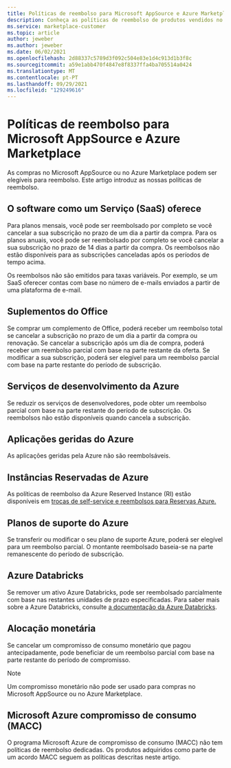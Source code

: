```yaml
---
title: Políticas de reembolso para Microsoft AppSource e Azure Marketplace
description: Conheça as políticas de reembolso de produtos vendidos no Microsoft AppSource e no Azure Marketplace.
ms.service: marketplace-customer
ms.topic: article
author: jeweber
ms.author: jeweber
ms.date: 06/02/2021
ms.openlocfilehash: 2d88337c5789d3f092c504e83e1d4c913d1b3f8c
ms.sourcegitcommit: a59e1abb470f4847e8f8337ffa4ba705514a0424
ms.translationtype: MT
ms.contentlocale: pt-PT
ms.lasthandoff: 09/29/2021
ms.locfileid: "129249616"
---
```

# <a name="refund-policies-for-microsoft-appsource-and-azure-marketplace"></a>Políticas de reembolso para Microsoft AppSource e Azure Marketplace

As compras no Microsoft AppSource ou no Azure Marketplace podem ser elegíveis para reembolso. Este artigo introduz as nossas políticas de reembolso.

## <a name="software-as-a-service-saas-offers"></a>O software como um Serviço (SaaS) oferece

Para planos mensais, você pode ser reembolsado por completo se você cancelar a sua subscrição no prazo de um dia a partir da compra. Para os planos anuais, você pode ser reembolsado por completo se você cancelar a sua subscrição no prazo de 14 dias a partir da compra. Os reembolsos não estão disponíveis para as subscrições canceladas após os períodos de tempo acima.

Os reembolsos não são emitidos para taxas variáveis. Por exemplo, se um SaaS oferecer contas com base no número de e-mails enviados a partir de uma plataforma de e-mail.

## <a name="office-add-ins"></a>Suplementos do Office

Se comprar um complemento de Office, poderá receber um reembolso total se cancelar a subscrição no prazo de um dia a partir da compra ou renovação. Se cancelar a subscrição após um dia de compra, poderá receber um reembolso parcial com base na parte restante da oferta. Se modificar a sua subscrição, poderá ser elegível para um reembolso parcial com base na parte restante do período de subscrição.

## <a name="azure-developer-services"></a>Serviços de desenvolvimento da Azure

Se reduzir os serviços de desenvolvedores, pode obter um reembolso parcial com base na parte restante do período de subscrição. Os reembolsos não estão disponíveis quando cancela a subscrição.

## <a name="azure-managed-applications"></a>Aplicações geridas do Azure

As aplicações geridas pela Azure não são reembolsáveis.

## <a name="azure-reserved-instances"></a>Instâncias Reservadas de Azure

As políticas de reembolso da Azure Reserved Instance (RI) estão disponíveis em [trocas de self-service e reembolsos para Reservas Azure.](/azure/cost-management-billing/reservations/exchange-and-refund-azure-reservations)

## <a name="azure-support-plans"></a>Planos de suporte do Azure

Se transferir ou modificar o seu plano de suporte Azure, poderá ser elegível para um reembolso parcial. O montante reembolsado baseia-se na parte remanescente do período de subscrição.

## <a name="azure-databricks"></a>Azure Databricks

Se remover um ativo Azure Databricks, pode ser reembolsado parcialmente com base nas restantes unidades de prazo especificadas. Para saber mais sobre a Azure Databricks, consulte [a documentação da Azure Databricks](/azure/databricks).

## <a name="monetary-commitment"></a>Alocação monetária

Se cancelar um compromisso de consumo monetário que pagou antecipadamente, pode beneficiar de um reembolso parcial com base na parte restante do período de compromisso.

> [!NOTE]
> Um compromisso monetário não pode ser usado para compras no Microsoft AppSource ou no Azure Marketplace.

## <a name="microsoft-azure-consumption-commitment-macc"></a>Microsoft Azure compromisso de consumo (MACC)

O programa Microsoft Azure de compromisso de consumo (MACC) não tem políticas de reembolso dedicadas. Os produtos adquiridos como parte de um acordo MACC seguem as políticas descritas neste artigo.
